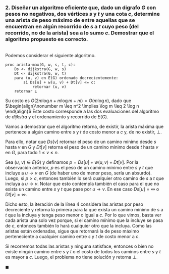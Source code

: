 ### 2. Diseñar un algoritmo eficiente que, dado un digrafo $G$ con pesos no negativos, dos vértices $s$ y $t$ y una cota $c$, determine una arista de peso máximo de entre aquellas que se encuentran en algún recorrido de $s$ a $t$ cuyo peso (del recorrido, no de la arista) sea a lo sumo $c$. Demostrar que el algoritmo propuesto es correcto.

\
Podemos considerar el siguiente algoritmo. 


```
proc arista-max(G, w, s, t, c):
    Ds <- dijkstra(G, w, s)
    Dt <- dijkstra(G, w, t)
    para (u, v) en E(G) ordenado decrecientemente:
        si Ds[u] + w(u, v) + Dt[v] <= c:
            retornar (u, v)
    retornar ⊥     
```

Su costo es $O(2m\log n + m\log m + m) = O(m\log n)$, dado que
$\begin{align}\nonumber
    m \leq n^2 \implies \log m \leq 2 \log n
\end{align}$
Este costo  corresponde a las dos evaluaciones del algoritmo de *dijkstra* y el ordenamiento y recorrido de $E(G)$.


Vamos a demostrar que el algoritmo retorna, de existir, la arista máxima que pertenece a algún camino entre $s$ y $t$ de costo menor a $c$ y, de no existir, $\perp$. 

Para ello, notar que $Ds[v]$ retornar el peso de un camino mínimo desde $s$ hasta $v$ en $G$ y $Dt[v]$ retorna el peso de un camino mínimo desde $t$ hasta $v$ en $G$, para todo $1 \leq v \leq n$. 

Sea $(u,\ v)\in E(G)$ y definamos $p = Ds[u] + w(u, v) + Dt[v]$. Por la observación anterior, $p$ es el peso de un camino mínimo entre $s$ y $t$ que incluye a $u \to v$ en $G$ (de haber uno de menor peso, sería un absurdo). Luego, si $p > c$, entonces también lo será cualquier otro camino de $s$ a $t$ que incluya a $u \to v$. Notar que esto contempla también el caso para el que no exista un camino entre $s$ y $t$ que pase por $u \to v$. En ese caso $Ds[u] = \infty$ o $Dt[v] = \infty$. 

Dicho esto, la iteración de la línea $4$ considera las aristas por peso decreciente y retorna la primera para la que exista un camino mínimo de $s$ a $t$ que la incluya y tenga peso menor o igual a $c$. Por lo que vimos, basta ver cada arista una solo vez porque, si el camino mínimo que la incluye se pasa de $c$, entonces también lo hará cualquier otro que la incluya. Como las aristas están ordenadas, sigue que retornará la de peso máximo perteneciente a cualquier camino entre $s$ y $t$ de costo menor a $c$.

Si recorremos todas las aristas y ninguna satisface, entonces o bien no existe ningún camino entre $s$ y $t$ o el costo de todos los caminos entre $s$ y $t$ es mayor a $c$. Luego, el problema no tiene solución y retorna $\perp$.

$\blacksquare$
